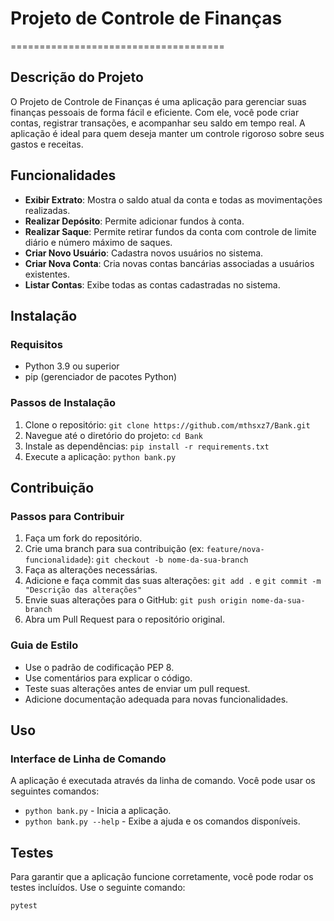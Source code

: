# Projeto de Controle de Finanças
=====================================

## Descrição do Projeto

O Projeto de Controle de Finanças é uma aplicação para gerenciar suas finanças pessoais de forma fácil e eficiente. Com ele, você pode criar contas, registrar transações, e acompanhar seu saldo em tempo real. A aplicação é ideal para quem deseja manter um controle rigoroso sobre seus gastos e receitas.

## Funcionalidades

* **Exibir Extrato**: Mostra o saldo atual da conta e todas as movimentações realizadas.
* **Realizar Depósito**: Permite adicionar fundos à conta.
* **Realizar Saque**: Permite retirar fundos da conta com controle de limite diário e número máximo de saques.
* **Criar Novo Usuário**: Cadastra novos usuários no sistema.
* **Criar Nova Conta**: Cria novas contas bancárias associadas a usuários existentes.
* **Listar Contas**: Exibe todas as contas cadastradas no sistema.

## Instalação

### Requisitos

* Python 3.9 ou superior
* pip (gerenciador de pacotes Python)

### Passos de Instalação

1. Clone o repositório: `git clone https://github.com/mthsxz7/Bank.git`
2. Navegue até o diretório do projeto: `cd Bank`
3. Instale as dependências: `pip install -r requirements.txt`
4. Execute a aplicação: `python bank.py`

## Contribuição

### Passos para Contribuir

1. Faça um fork do repositório.
2. Crie uma branch para sua contribuição (ex: `feature/nova-funcionalidade`): `git checkout -b nome-da-sua-branch`
3. Faça as alterações necessárias.
4. Adicione e faça commit das suas alterações: `git add .` e `git commit -m "Descrição das alterações"`
5. Envie suas alterações para o GitHub: `git push origin nome-da-sua-branch`
6. Abra um Pull Request para o repositório original.

### Guia de Estilo

* Use o padrão de codificação PEP 8.
* Use comentários para explicar o código.
* Teste suas alterações antes de enviar um pull request.
* Adicione documentação adequada para novas funcionalidades.

## Uso

### Interface de Linha de Comando

A aplicação é executada através da linha de comando. Você pode usar os seguintes comandos:

* `python bank.py` - Inicia a aplicação.
* `python bank.py --help` - Exibe a ajuda e os comandos disponíveis.

## Testes

Para garantir que a aplicação funcione corretamente, você pode rodar os testes incluídos. Use o seguinte comando:

```bash
pytest
```
